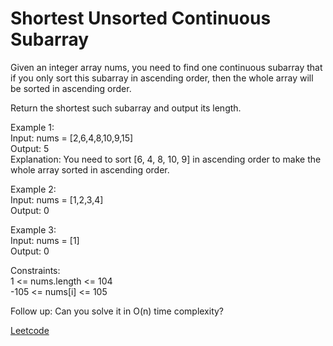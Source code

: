 # Shortest Unsorted Continuous Subarray

Given an integer array nums, you need to find one continuous subarray that if you only sort this subarray in ascending order, then the whole array will be sorted in ascending order.  

Return the shortest such subarray and output its length.  

Example 1:  
Input: nums = [2,6,4,8,10,9,15]  
Output: 5  
Explanation: You need to sort [6, 4, 8, 10, 9] in ascending order to make the whole array sorted in ascending order.  

Example 2:  
Input: nums = [1,2,3,4]  
Output: 0  

Example 3:  
Input: nums = [1]  
Output: 0  

Constraints:  
1 <= nums.length <= 104  
-105 <= nums[i] <= 105  
 
Follow up: Can you solve it in O(n) time complexity?  

[Leetcode](https://leetcode.com/problems/shortest-unsorted-continuous-subarray/)